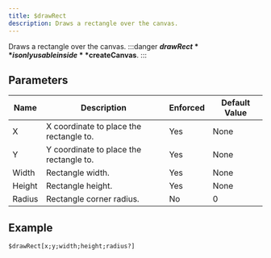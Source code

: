 ```yaml
---
title: $drawRect
description: Draws a rectangle over the canvas.
---
```


Draws a rectangle over the canvas.
:::danger
**$drawRect** is only usable inside **$createCanvas**.
:::
## Parameters
|  Name  |               Description               | Enforced | Default Value |
|--------|-----------------------------------------|----------|---------------|
| X      | X coordinate to place the rectangle to. | Yes      | None          |
| Y      | Y coordinate to place the rectangle to. | Yes      | None          |
| Width  | Rectangle width.                        | Yes      | None          |
| Height | Rectangle height.                       | Yes      | None          |
| Radius | Rectangle corner radius.                | No       |             0 |
## Example
```eats
$drawRect[x;y;width;height;radius?]
```